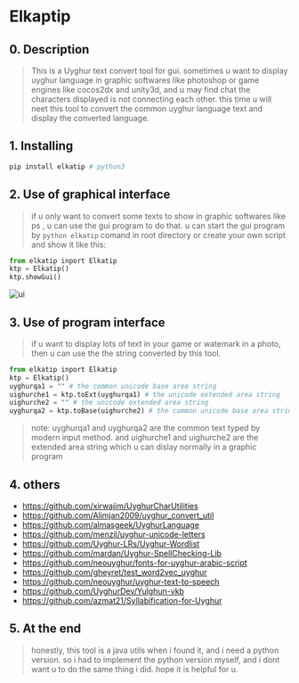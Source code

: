 # Elkaptip

## 0. Description

> This is a Uyghur text convert tool for gui. sometimes u want to display uyghur language in graphic softwares like photoshop or game engines like cocos2dx and unity3d, and u may find chat the characters displayed is not connecting each other. this time u will neet this tool to convert the common uyghur language text and display the converted language.


## 1. Installing

```python
pip install elkatip # python3
```

## 2. Use of graphical interface

> if u only want to convert some texts to show in graphic softwares like ps , u can use the gui program to do that. u can start the gui program by `python elkatip` comand in root directory or create your own script and show it like this:

```python
from elkatip inport Elkatip
ktp = Elkatip()
ktp.showGui()
```
![ui](https://raw.githubusercontent.com/kompasim/elkatip/master/elkatip/storage/ui.png)

## 3. Use of program interface

> if u want to display lots of text in your game or watemark in a photo, then u can use the the string converted by this tool.

```python
from elkatip inport Elkatip
ktp = Elkatip()
uyghurqa1 = "" # the common unicode base area string
uighurche1 = ktp.toExt(uyghurqa1) # the unicode extended area string
uighurche2 = "" # the unicode extended area string
uyghurqa2 = ktp.toBase(uighurche2) # the common unicode base area string
```
> note: uyghurqa1 and uyghurqa2 are the common text typed by modern input method. and uighurche1 and uighurche2 are the extended area string which u can dislay normally in a graphic program

## 4. others

  * https://github.com/xirwajim/UyghurCharUtilities
  * https://github.com/Alimjan2009/uyghur_convert_util
  * https://github.com/almasgeek/UyghurLanguage
  * https://github.com/menzil/uyghur-unicode-letters
  * https://github.com/Uyghur-LRs/Uyghur-Wordlist
  * https://github.com/mardan/Uyghur-SpellChecking-Lib
  * https://github.com/neouyghur/fonts-for-uyghur-arabic-script
  * https://github.com/gheyret/test_word2vec_uyghur
  * https://github.com/neouyghur/uyghur-text-to-speech
  * https://github.com/UyghurDev/Yulghun-vkb
  * https://github.com/azmat21/Syllabification-for-Uyghur

## 5. At the end

> honestly, this tool is a java utils when i found it, and i need a python version. so i had to implement the python version myself, and i dont want u to do the same thing i did. hope it is helpful for u.

